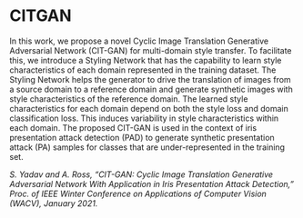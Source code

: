 # CITGAN
In this work, we propose a novel Cyclic Image Translation Generative Adversarial Network (CIT-GAN) for multi-domain style transfer. To facilitate this, we introduce a Styling Network that has the capability to learn style characteristics of each domain represented in the training dataset. The Styling Network helps the generator to drive the translation of images from a source domain to a reference domain and generate synthetic images with style characteristics of the reference domain. The learned style characteristics for each domain depend on both the style loss and domain classification loss. This induces variability in style characteristics within each domain. The proposed CIT-GAN is used in the context of iris presentation attack detection (PAD) to generate synthetic presentation attack (PA) samples for classes that are under-represented in the training set. 

_S. Yadav and A. Ross, “CIT-GAN: Cyclic Image Translation Generative Adversarial Network With Application in Iris Presentation Attack Detection,” Proc. of IEEE Winter Conference on Applications of Computer Vision (WACV), January 2021._
